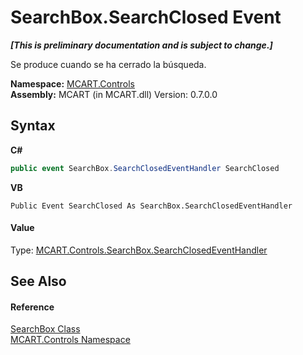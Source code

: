 # SearchBox.SearchClosed Event
 _**\[This is preliminary documentation and is subject to change.\]**_

Se produce cuando se ha cerrado la búsqueda.

**Namespace:**&nbsp;<a href="1c9d7a8e-81d4-838a-f87d-7379b253b6ce">MCART.Controls</a><br />**Assembly:**&nbsp;MCART (in MCART.dll) Version: 0.7.0.0

## Syntax

**C#**<br />
``` C#
public event SearchBox.SearchClosedEventHandler SearchClosed
```

**VB**<br />
``` VB
Public Event SearchClosed As SearchBox.SearchClosedEventHandler
```


#### Value
Type: <a href="1ab65cb8-e588-b5ef-9024-a1d5cca73108">MCART.Controls.SearchBox.SearchClosedEventHandler</a>

## See Also


#### Reference
<a href="21638864-43a2-3a2d-f2c7-4a82a05540ba">SearchBox Class</a><br /><a href="1c9d7a8e-81d4-838a-f87d-7379b253b6ce">MCART.Controls Namespace</a><br />